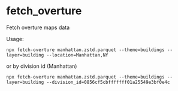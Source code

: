# fetch_overture

Fetch overture maps data

Usage:

```
npx fetch-overture manhattan.zstd.parquet --theme=buildings --layer=building --location=Manhattan,NY
```

or by division id (Manhattan)

```
npx fetch-overture manhattan.zstd.parquet --theme=buildings --layer=building --division_id=0856cf5cbfffffff01a25549e3bf0e4c
```
